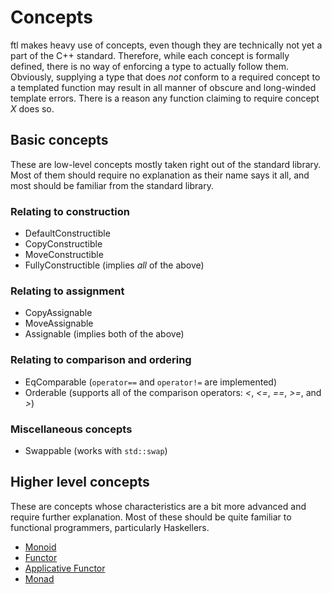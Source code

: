 Concepts
========
ftl makes heavy use of concepts, even though they are technically not yet a part of the C++ standard. Therefore, while each concept is formally defined, there is no way of enforcing a type to actually follow them. Obviously, supplying a type that does _not_ conform to a required concept to a templated function may result in all manner of obscure and long-winded template errors. There is a reason any function claiming to require concept _X_ does so.

Basic concepts
--------------
These are low-level concepts mostly taken right out of the standard library. Most of them should require no explanation as their name says it all, and most should be familiar from the standard library.

### Relating to construction
* DefaultConstructible
* CopyConstructible
* MoveConstructible
* FullyConstructible (implies _all_ of the above)

### Relating to assignment
* CopyAssignable
* MoveAssignable
* Assignable (implies both of the above)

### Relating to comparison and ordering
* EqComparable (`operator==` and `operator!=` are implemented)
* Orderable (supports all of the comparison operators: _<_, _<=_, _==_, _>=_, and _>_)

### Miscellaneous concepts
* Swappable (works with `std::swap`)

Higher level concepts
---------------------
These are concepts whose characteristics are a bit more advanced and require further explanation. Most of these should be quite familiar to functional programmers, particularly Haskellers.

* [Monoid](Monoid.md)
* [Functor](Functor.md)
* [Applicative Functor](Applicative.md)
* [Monad](Monad.md)

